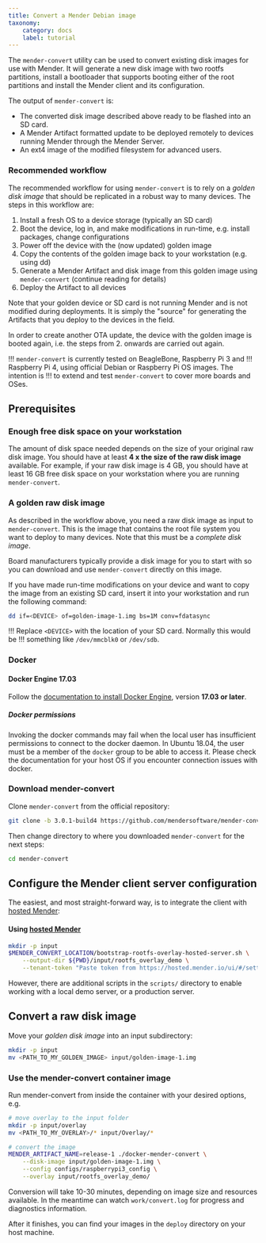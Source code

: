 ```yaml
---
title: Convert a Mender Debian image
taxonomy:
    category: docs
    label: tutorial
---
```



The `mender-convert` utility can be used to convert existing disk images for use with
Mender. It will generate a new disk image with two rootfs partitions, install a
bootloader that supports booting either of the root partitions and install the
Mender client and its configuration.

The output of `mender-convert` is:
* The converted disk image described above ready to be flashed into an SD card.
* A Mender Artifact formatted update to be deployed remotely to devices running
  Mender through the Mender Server.
* An ext4 image of the modified filesystem for advanced users.

### Recommended workflow

The recommended workflow for using `mender-convert` is to rely on a *golden disk
image* that should be replicated in a robust way to many devices. The steps in
this workflow are:

1. Install a fresh OS to a device storage (typically an SD card)
2. Boot the device, log in, and make modifications in run-time, e.g. install
   packages, change configurations
3. Power off the device with the (now updated) golden image
4. Copy the contents of the golden image back to your workstation (e.g. using
   dd)
5. Generate a Mender Artifact and disk image from this golden image using
   `mender-convert` (continue reading for details)
6. Deploy the Artifact to all devices

Note that your golden device or SD card is not running Mender and is not
modified during deployments. It is simply the "source" for generating the
Artifacts that you deploy to the devices in the field.

In order to create another OTA update, the device with the golden image is
booted again, i.e. the steps from 2. onwards are carried out again.

!!! `mender-convert` is currently tested on BeagleBone, Raspberry Pi 3 and
!!! Raspberry Pi 4, using official Debian or Raspberry Pi OS images. The intention is
!!! to extend and test `mender-convert` to cover more boards and OSes.

## Prerequisites

### Enough free disk space on your workstation

The amount of disk space needed depends on the size of your original raw disk
image. You should have at least **4 x the size of the raw disk image**
available. For example, if your raw disk image is 4 GB, you should have at least
16 GB free disk space on your workstation where you are running
`mender-convert`.

### A golden raw disk image

As described in the workflow above, you need a raw disk image as input to
`mender-convert`. This is the image that contains the root file system you want
to deploy to many devices. Note that this must be a *complete disk image*.

Board manufacturers typically provide a disk image for you to start with so you
can download and use `mender-convert` directly on this image.

If you have made run-time modifications on your device and want to copy the
image from an existing SD card, insert it into your workstation and run the
following command:

```bash
dd if=<DEVICE> of=golden-image-1.img bs=1M conv=fdatasync
```

!!! Replace `<DEVICE>` with the location of your SD card. Normally this would be
!!! something like `/dev/mmcblk0` or `/dev/sdb`.


### Docker

#### Docker Engine 17.03

Follow the [documentation to install Docker
Engine](https://docs.docker.com/engine/installation/linux/docker-ce/ubuntu/?target=_blank),
version **17.03 or later**.

##### Docker permissions

Invoking the docker commands may fail when the local user has insufficient
permissions to connect to the docker daemon. In Ubuntu 18.04, the user must be a
member of the `docker` group to be able to access it. Please check the
documentation for your host OS if you encounter connection issues with docker.

### Download mender-convert

Clone `mender-convert` from the official repository:

<!--AUTOVERSION: "-b % https://github.com/mendersoftware/mender-convert"/mender-convert-->
```bash
git clone -b 3.0.1-build4 https://github.com/mendersoftware/mender-convert.git
```

Then change directory to where you downloaded `mender-convert` for the next steps:

```bash
cd mender-convert
```

## Configure the Mender client server configuration

The easiest, and most straight-forward way, is to integrate the client with
[hosted Mender](https://hosted.mender.io?target=_blank):

#### Using [hosted Mender](https://hosted.mender.io?target=_blank)
```bash
mkdir -p input
$MENDER_CONVERT_LOCATION/bootstrap-rootfs-overlay-hosted-server.sh \
    --output-dir ${PWD}/input/rootfs_overlay_demo \
    --tenant-token "Paste token from https://hosted.mender.io/ui/#/settings/my-organization"
```

However, there are additional scripts in the `scripts/` directory to enable
working with a local demo server, or a production server.

## Convert a raw disk image

Move your *golden disk image* into an input subdirectory:

```bash
mkdir -p input
mv <PATH_TO_MY_GOLDEN_IMAGE> input/golden-image-1.img
```

### Use the mender-convert container image

Run mender-convert from inside the container with your desired options, e.g.

```bash
# move overlay to the input folder
mkdir -p input/overlay
mv <PATH_TO_MY_OVERLAY>/* input/Overlay/*

# convert the image
MENDER_ARTIFACT_NAME=release-1 ./docker-mender-convert \
    --disk-image input/golden-image-1.img \
    --config configs/raspberrypi3_config \
    --overlay input/rootfs_overlay_demo/
```

Conversion will take 10-30 minutes, depending on image size and resources
available. In the meantime can watch `work/convert.log` for progress and
diagnostics information.

After it finishes, you can find your images in the `deploy` directory on your
host machine.
